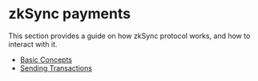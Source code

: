 # zkSync payments

This section provides a guide on how zkSync protocol works, and how to interact with it.


- [Basic Concepts](./basic)
- [Sending Transactions](./sending_transactions)
